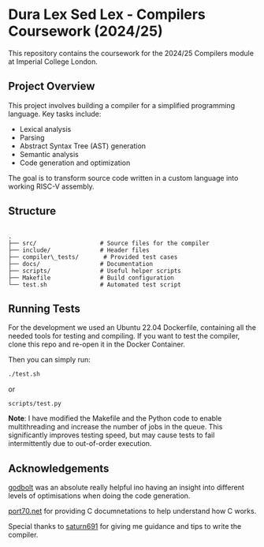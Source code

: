 # Dura Lex Sed Lex - Compilers Coursework (2024/25)

This repository contains the coursework for the 2024/25 Compilers module at Imperial College London.

## Project Overview

This project involves building a compiler for a simplified programming language. Key tasks include:

- Lexical analysis
- Parsing
- Abstract Syntax Tree (AST) generation
- Semantic analysis
- Code generation and optimization

The goal is to transform source code written in a custom language into working RISC-V assembly.

## Structure

```

.
├── src/                  # Source files for the compiler
├── include/              # Header files
├── compiler\_tests/       # Provided test cases
├── docs/                 # Documentation
├── scripts/              # Useful helper scripts
├── Makefile              # Build configuration
└── test.sh               # Automated test script

````

## Running Tests

For the development we used an Ubuntu 22.04 Dockerfile, containing all the needed tools for testing and compiling. If you want to test the compiler, clone this repo and re-open it in the Docker Container.

Then you can simply run:

```bash
./test.sh
```

or

```
scripts/test.py
```

**Note**: I have modified the Makefile and the Python code to enable multithreading and increase the number of jobs in the queue. This significantly improves testing speed, but may cause tests to fail intermittently due to out-of-order execution.

## Acknowledgements

[godbolt](https://godbolt.org/) was an absolute really helpful ino having an insight into different levels of optimisations when doing the code generation.

[port70.net](https://port70.net/~nsz/c/c99/n1256.html) for providing C documnetations to help understand how C works.

Special thanks to [saturn691](https://github.com/saturn691) for giving me guidance and tips to write the compiler.